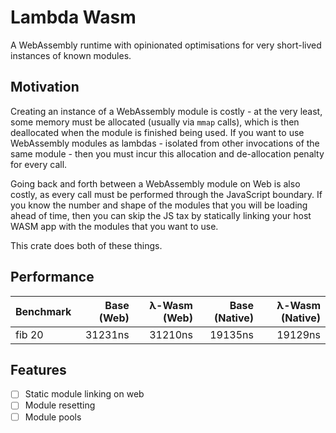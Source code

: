 # Lambda Wasm
A WebAssembly runtime with opinionated optimisations for very short-lived instances of known modules.

## Motivation

Creating an instance of a WebAssembly module is costly - at the very least, some memory must be allocated (usually via `mmap` calls), which is then deallocated when the module is finished being used. If you want to use WebAssembly modules as lambdas - isolated from other invocations of the same module - then you must incur this allocation and de-allocation penalty for every call.

Going back and forth between a WebAssembly module on Web is also costly, as every call must be performed through the JavaScript boundary. If you know the number and shape of the modules that you will be loading ahead of time, then you can skip the JS tax by statically linking your host WASM app with the modules that you want to use.

This crate does both of these things.

## Performance

| Benchmark | Base (Web) | λ-Wasm (Web) | Base (Native) | λ-Wasm (Native) |
| --- | ---: | ---: | ---: | ---: |
| fib 20 | 31231ns | 31210ns | 19135ns | 19129ns |

## Features

- [ ] Static module linking on web
- [ ] Module resetting
- [ ] Module pools